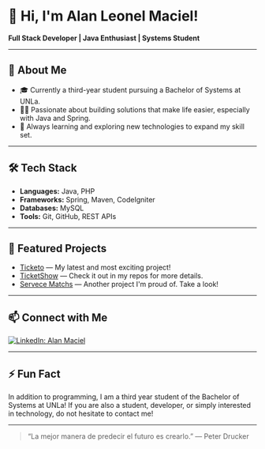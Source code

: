 # 👋 Hi, I'm Alan Leonel Maciel!

**Full Stack Developer | Java Enthusiast | Systems Student**

---

## 🚀 About Me

- 🎓 Currently a third-year student pursuing a Bachelor of Systems at UNLa.
- 🧑‍💻 Passionate about building solutions that make life easier, especially with Java and Spring.
- 🌱 Always learning and exploring new technologies to expand my skill set.

---

## 🛠️ Tech Stack

- **Languages:** Java, PHP
- **Frameworks:** Spring, Maven, CodeIgniter
- **Databases:** MySQL
- **Tools:** Git, GitHub, REST APIs

---

## 🌟 Featured Projects

- [Ticketo](https://github.com/rfnobando/ticketo) — My latest and most exciting project!
- [TicketShow](https://github.com/AlanLeonelMaciel/ticketshow) — Check it out in my repos for more details.
- [Servece Matchs](https://github.com/AlanLeonelMaciel/servece-matchs) — Another project I'm proud of. Take a look!

---

## 📫 Connect with Me

[![LinkedIn: Alan Maciel](https://img.shields.io/badge/-Alan%20Maciel-blue?style=flat-square&logo=Linkedin&logoColor=white&link=https://www.linkedin.com/in/alan-maciel-440833248/)](https://www.linkedin.com/in/alan-maciel-440833248/)

---

## ⚡ Fun Fact

In addition to programming, I am a third year student of the Bachelor of Systems at UNLa! If you are also a student, developer, or simply interested in technology, do not hesitate to contact me!

---

> “La mejor manera de predecir el futuro es crearlo.” — Peter Drucker
